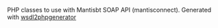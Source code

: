 PHP classes to use with Mantisbt SOAP API (mantisconnect). Generated with [wsdl2phpgenerator](https://github.com/wsdl2phpgenerator/wsdl2phpgenerator/)

